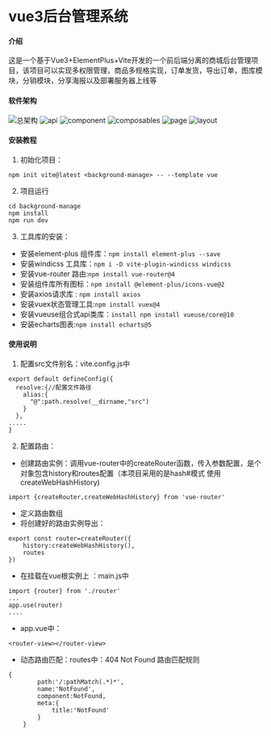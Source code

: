 # vue3后台管理系统

#### 介绍
这是一个基于Vue3+ElementPlus+Vite开发的一个前后端分离的商城后台管理项目，该项目可以实现多权限管理，商品多规格实现，订单发货，导出订单，图库模块，分销模块，分享海报以及部署服务器上线等

#### 软件架构
![总架构](https://github.com/Y0921/background-manage/assets/126882681/8912f405-353a-441d-9edf-784e03dbb81a)
![api](https://github.com/Y0921/background-manage/assets/126882681/cde13dd1-ff39-4cb4-8443-006860aa3cf2)
![component](https://gitee.com/Y0622/vue3-backend-management-system/raw/master/public/desc/component.png)
![composables](https://gitee.com/Y0622/vue3-backend-management-system/raw/master/public/desc/composables.png)
![page](https://gitee.com/Y0622/vue3-backend-management-system/raw/master/public/desc/page.png)
![layout](https://gitee.com/Y0622/vue3-backend-management-system/raw/master/public/desc/layouts.png)
#### 安装教程

1.  初始化项目：

```
npm init vite@latest <background-manage> -- --template vue
```

2.  项目运行

```
cd background-manage
npm install 
npm run dev
```

3.  工具库的安装：

- 安装element-plus 组件库：`npm install element-plus --save`
- 安装windicss 工具库：`npm i -D vite-plugin-windicss windicss`
- 安装vue-router 路由:`npm install vue-router@4`
- 安装组件库所有图标：`npm install @element-plus/icons-vue@2`
- 安装axios请求库 : `npm install axios`
- 安装vuex状态管理工具:`npm install vuex@4`
- 安装vueuse组合式api类库：`install npm install vueuse/core@10`
- 安装echarts图表:`npm install echarts@5`


#### 使用说明

1.  配置src文件别名：vite.config.js中

```
export default defineConfig({
  resolve:{//配置文件路径
    alias:{
      "@":path.resolve(__dirname,"src")
    }
  },
.....
}
```
2.  配置路由：
- 创建路由实例：调用vue-router中的createRouter函数，传入参数配置，是个对象包含history和routes配置（本项目采用的是hash#模式 使用 createWebHashHistory)

```
import {createRouter,createWebHashHistory} from 'vue-router'
```
- 定义路由数组
- 将创建好的路由实例导出：

```
export const router=createRouter({
    history:createWebHashHistory(),
    routes
})
```
- 在挂载在vue根实例上 ：main.js中

```
import {router} from './router'
...
app.use(router)
....
```
- app.vue中：

```
<router-view></router-view>
```

- 动态路由匹配：routes中：404 Not Found 路由匹配规则

```
{
        path:'/:pathMatch(.*)*',
        name:'NotFound',
        component:NotFound,
        meta:{
            title:'NotFound'
        }
    }
```